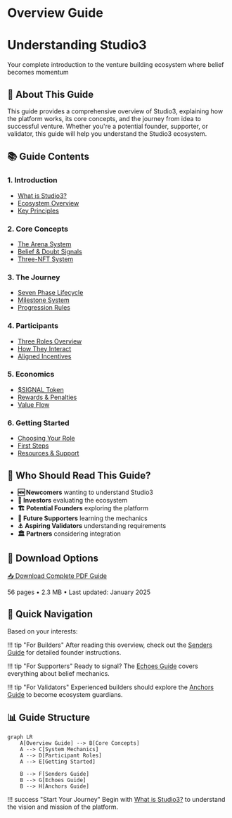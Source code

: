 # Overview Guide

<div class="hero-section">
<h1>Understanding Studio3</h1>
<p class="hero-subtitle">Your complete introduction to the venture building ecosystem where belief becomes momentum</p>
</div>

## 📖 About This Guide

This guide provides a comprehensive overview of Studio3, explaining how the platform works, its core concepts, and the journey from idea to successful venture. Whether you're a potential founder, supporter, or validator, this guide will help you understand the Studio3 ecosystem.

## 📚 Guide Contents

<div class="grid">
<div class="arena-card" markdown="1">
<h3>1. Introduction</h3>
<ul>
<li><a href="what-is-studio3/">What is Studio3?</a></li>
<li><a href="ecosystem-overview/">Ecosystem Overview</a></li>
<li><a href="key-principles/">Key Principles</a></li>
</ul>
</div>

<div class="arena-card" markdown="1">
<h3>2. Core Concepts</h3>
<ul>
<li><a href="arena-system/">The Arena System</a></li>
<li><a href="belief-signals/">Belief & Doubt Signals</a></li>
<li><a href="nft-system/">Three-NFT System</a></li>
</ul>
</div>

<div class="arena-card" markdown="1">
<h3>3. The Journey</h3>
<ul>
<li><a href="seven-phases/">Seven Phase Lifecycle</a></li>
<li><a href="milestones/">Milestone System</a></li>
<li><a href="progression/">Progression Rules</a></li>
</ul>
</div>

<div class="arena-card" markdown="1">
<h3>4. Participants</h3>
<ul>
<li><a href="roles-overview/">Three Roles Overview</a></li>
<li><a href="interactions/">How They Interact</a></li>
<li><a href="incentives/">Aligned Incentives</a></li>
</ul>
</div>

<div class="arena-card" markdown="1">
<h3>5. Economics</h3>
<ul>
<li><a href="signal-token/">$SIGNAL Token</a></li>
<li><a href="rewards-system/">Rewards & Penalties</a></li>
<li><a href="value-flow/">Value Flow</a></li>
</ul>
</div>

<div class="arena-card" markdown="1">
<h3>6. Getting Started</h3>
<ul>
<li><a href="choosing-role/">Choosing Your Role</a></li>
<li><a href="first-steps/">First Steps</a></li>
<li><a href="resources/">Resources & Support</a></li>
</ul>
</div>
</div>

## 🎯 Who Should Read This Guide?

- **🆕 Newcomers** wanting to understand Studio3
- **💼 Investors** evaluating the ecosystem
- **🏗️ Potential Founders** exploring the platform
- **📡 Future Supporters** learning the mechanics
- **⚓ Aspiring Validators** understanding requirements
- **🏛️ Partners** considering integration

## 📄 Download Options

<div class="download-section">
<a href="../pdf/studio3-overview-guide.pdf" class="md-button md-button--primary">
📥 Download Complete PDF Guide
</a>
<p>56 pages • 2.3 MB • Last updated: January 2025</p>
</div>

## 🚀 Quick Navigation

Based on your interests:

!!! tip "For Builders"
    After reading this overview, check out the [Senders Guide](../senders-guide/) for detailed founder instructions.

!!! tip "For Supporters"
    Ready to signal? The [Echoes Guide](../echoes-guide/) covers everything about belief mechanics.

!!! tip "For Validators"
    Experienced builders should explore the [Anchors Guide](../anchors-guide/) to become ecosystem guardians.

## 📊 Guide Structure

```mermaid
graph LR
    A[Overview Guide] --> B[Core Concepts]
    A --> C[System Mechanics]
    A --> D[Participant Roles]
    A --> E[Getting Started]
    
    B --> F[Senders Guide]
    B --> G[Echoes Guide]
    B --> H[Anchors Guide]
```

!!! success "Start Your Journey"
    Begin with [What is Studio3?](what-is-studio3/) to understand the vision and mission of the platform.